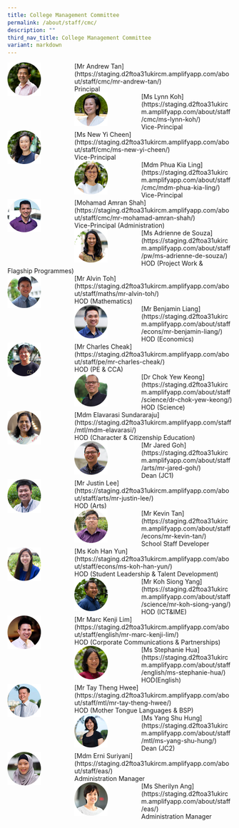 ```yaml
---
title: College Management Committee
permalink: /about/staff/cmc/
description: ""
third_nav_title: College Management Committee
variant: markdown
---
```

<div>  
<div style="float: left">  
<img src="/images/Staff/SL-Andrew-Tan_s.jpg" style="width:50%">
</div>  
<div></div>  
</div>	
[Mr Andrew Tan](https://staging.d2ftoa31ukircm.amplifyapp.com/about/staff/cmc/mr-andrew-tan/)
<br>
Principal

<div>  
<div style="float: left">  
<img src="/images/Staff/SL-Lynn-Koh_s.jpg" style="width:50%">
</div>  
<div></div>  
</div>	
[Ms Lynn Koh](https://staging.d2ftoa31ukircm.amplifyapp.com/about/staff/cmc/ms-lynn-koh/)
<br>
Vice-Principal

<div>  
<div style="float: left">  
<img src="/images/Staff/SL_New_Yi_Cheen.jpg" style="width:50%">
</div>  
<div></div>  
</div>	
[Ms New Yi Cheen](https://staging.d2ftoa31ukircm.amplifyapp.com/about/staff/cmc/ms-new-yi-cheen/)
<br>
Vice-Principal

<div>  
<div style="float: left">  
<img src="/images/Staff/SL_Phua_Kia_Ling.jpg" style="width:50%">
</div>  
<div></div>  
</div>	
[Mdm Phua Kia Ling](https://staging.d2ftoa31ukircm.amplifyapp.com/about/staff/cmc/mdm-phua-kia-ling/)
<br>
Vice-Principal

<div>  
<div style="float: left">  
<img src="/images/Staff/SL-Md-Amran-Shah_s.jpg" style="width:50%">
</div>  
<div></div>  
</div>	
[Mohamad Amran Shah](https://staging.d2ftoa31ukircm.amplifyapp.com/about/staff/cmc/mr-mohamad-amran-shah/)
<br>
Vice-Principal (Administration)

<div>  
<div style="float: left">  
<img src="/images/Staff/PW-Adrienne-de-Souza_s%20(1).jpg" style="width:50%">
</div>  
<div></div>  
</div>	
[Ms Adrienne de Souza](https://staging.d2ftoa31ukircm.amplifyapp.com/about/staff/pw/ms-adrienne-de-souza/)
<br>
HOD (Project Work &amp; Flagship&nbsp;Programmes)

<div>  
<div style="float: left">  
<img src="/images/Staff/HOD-Alvin-Toh_s.jpg" style="width:50%">
</div>  
<div></div>  
</div>	
[Mr Alvin Toh](https://staging.d2ftoa31ukircm.amplifyapp.com/about/staff/maths/mr-alvin-toh/)
<br>
HOD (Mathematics)

<div>  
<div style="float: left">  
<img src="/images/Staff/Econs-Benjamin-Liang_s.jpg" style="width:50%">
</div>  
<div></div>  
</div>	
[Mr Benjamin Liang](https://staging.d2ftoa31ukircm.amplifyapp.com/about/staff/econs/mr-benjamin-liang/)
<br>
HOD (Economics)

<div>  
<div style="float: left">  
<img src="/images/Staff/PE-Charles-Cheak_s-1%20(2).jpg" style="width:50%">
</div>  
<div></div>  
</div>	
[Mr Charles Cheak](https://staging.d2ftoa31ukircm.amplifyapp.com/about/staff/pe/mr-charles-cheak/)
<br>
HOD (PE &amp; CCA)

<div>  
<div style="float: left">  
<img src="/images/Staff/Sci-Chok-Yew-Keong_s%20(1).jpg" style="width:50%">
</div>  
<div></div>  
</div>	
[Dr Chok Yew Keong](https://staging.d2ftoa31ukircm.amplifyapp.com/about/staff/science/dr-chok-yew-keong/)
<br>
HOD (Science)

<div>  
<div style="float: left">  
<img src="/images/Staff/mtl-elavarasi_s.jpg" style="width:50%">
</div>  
<div></div>  
</div>	
[Mdm Elavarasi Sundararaju](https://staging.d2ftoa31ukircm.amplifyapp.com/staff/mtl/mdm-elavarasi/)<br>
HOD (Character &amp; Citizenship Education)

<div>  
<div style="float: left">  
<img src="/images/Staff/Arts-Jared-Goh_s%20(2).jpg" style="width:50%">
</div>  
<div></div>  
</div>	
[Mr Jared Goh](https://staging.d2ftoa31ukircm.amplifyapp.com/about/staff/arts/mr-jared-goh/)
<br>
Dean (JC1)

<div>  
<div style="float: left">  
<img src="/images/Staff/Arts_JustinLee_s%20(1).jpg" style="width:50%">
</div>  
<div></div>  
</div>	
[Mr Justin Lee](https://staging.d2ftoa31ukircm.amplifyapp.com/about/staff/arts/mr-justin-lee/)
<br>
HOD (Arts)

<div>  
<div style="float: left">  
<img src="/images/Staff/Econs_KevinTan_s%20(1).jpg" style="width:50%">
</div>  
<div></div>  
</div>	
[Mr Kevin Tan](https://staging.d2ftoa31ukircm.amplifyapp.com/about/staff/econs/mr-kevin-tan/)
<br>
School Staff Developer

<div>  
<div style="float: left">  
<img src="/images/Staff/Econs_KohHanYun_s%20(2).jpg" style="width:50%">
</div>  
<div></div>  
</div>	
[Ms Koh Han Yun](https://staging.d2ftoa31ukircm.amplifyapp.com/about/staff/econs/ms-koh-han-yun/)
<br>
HOD (Student Leadership &amp; Talent Development)

<div>  
<div style="float: left">  
<img src="/images/Staff/Sci-Koh-Siong-Yang_s%20(1).jpg" style="width:50%">
</div>  
<div></div>  
</div>	
[Mr Koh Siong Yang](https://staging.d2ftoa31ukircm.amplifyapp.com/about/staff/science/mr-koh-siong-yang/)
<br>
HOD (ICT&amp;IME)

<div>  
<div style="float: left">  
<img src="/images/Staff/HOD-Marc-Kenji-Lim_s%20(1).jpg" style="width:50%">
</div>  
<div></div>  
</div>	
[Mr Marc Kenji Lim](https://staging.d2ftoa31ukircm.amplifyapp.com/about/staff/english/mr-marc-kenji-lim/)
<br>
HOD (Corporate Communications &amp; Partnerships)

<div>  
<div style="float: left">  
<img src="/images/Staff/EL-Stephanie-Hua_s%20(1).jpg" style="width:50%">
</div>  
<div></div>  
</div>	
[Ms Stephanie Hua](https://staging.d2ftoa31ukircm.amplifyapp.com/about/staff/english/ms-stephanie-hua/)
<br>
HOD(English)

<div>  
<div style="float: left">  
<img src="/images/Staff/HOD-Tay-Theng-Hwee_s2%20(1).jpg" style="width:50%">
</div>  
<div></div>  
</div>	
[Mr Tay Theng Hwee](https://staging.d2ftoa31ukircm.amplifyapp.com/about/staff/mtl/mr-tay-theng-hwee/)
<br>
HOD (Mother Tongue Languages &amp; BSP)

<div>  
<div style="float: left">  
<img src="/images/Staff/MTL-Yang-Shu-Hung_s%20(2).jpg" style="width:50%">
</div>  
<div></div>  
</div>	
[Ms Yang Shu Hung](https://staging.d2ftoa31ukircm.amplifyapp.com/about/staff/mtl/ms-yang-shu-hung/)
<br>
Dean (JC2)

<div>  
<div style="float: left">  
<img src="/images/Staff/cmc-erni-suriyani_s.jpg" style="width:50%">
</div>  
<div></div>  
</div>	
[Mdm Erni Suriyani](https://staging.d2ftoa31ukircm.amplifyapp.com/about/staff/eas/)
<br>
Administration Manager

<div>  
<div style="float: left">  
<img src="/images/Staff/EAS-SherilynAng_s.jpg" style="width:50%">
</div>  
<div></div>  
</div>	
[Ms Sherilyn Ang](https://staging.d2ftoa31ukircm.amplifyapp.com/about/staff/eas/)
<br>
Administration Manager